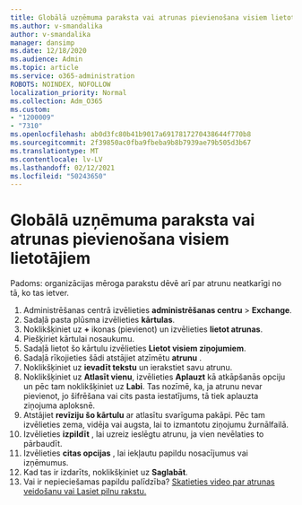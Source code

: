 ```yaml
---
title: Globālā uzņēmuma paraksta vai atrunas pievienošana visiem lietotājiem
ms.author: v-smandalika
author: v-smandalika
manager: dansimp
ms.date: 12/18/2020
ms.audience: Admin
ms.topic: article
ms.service: o365-administration
ROBOTS: NOINDEX, NOFOLLOW
localization_priority: Normal
ms.collection: Adm_O365
ms.custom:
- "1200009"
- "7310"
ms.openlocfilehash: ab0d3fc80b41b9017a6917817270438644f770b8
ms.sourcegitcommit: 2f39850ac0fba9fbeba9b8b7939ae79b505d3b67
ms.translationtype: MT
ms.contentlocale: lv-LV
ms.lasthandoff: 02/12/2021
ms.locfileid: "50243650"
---
```

# <a name="add-a-global-company-signature-or-disclaimer-for-all-users"></a>Globālā uzņēmuma paraksta vai atrunas pievienošana visiem lietotājiem

Padoms: organizācijas mēroga parakstu dēvē arī par atrunu neatkarīgi no tā, ko tas ietver.

1. Administrēšanas centrā izvēlieties **administrēšanas centru**  >  **Exchange**.
2. Sadaļā pasta plūsma izvēlieties **kārtulas**.
3. Noklikšķiniet uz **+** ikonas (pievienot) un izvēlieties **lietot atrunas**.
4. Piešķiriet kārtulai nosaukumu.
5. Sadaļā lietot šo kārtulu izvēlieties **Lietot visiem ziņojumiem**.
6. Sadaļā rīkojieties šādi atstājiet atzīmētu **atrunu** .
7. Noklikšķiniet uz **ievadīt tekstu** un ierakstiet savu atrunu.
8. Noklikšķiniet uz **Atlasīt vienu**, izvēlieties **Aplauzt** kā atkāpšanās opciju un pēc tam noklikšķiniet uz **Labi**. Tas nozīmē, ka, ja atrunu nevar pievienot, jo šifrēšana vai cits pasta iestatījums, tā tiek aplauzta ziņojuma aploksnē.
9. Atstājiet **revīziju šo kārtulu** ar atlasītu svarīguma pakāpi. Pēc tam izvēlieties zema, vidēja vai augsta, lai to izmantotu ziņojumu žurnālfailā.
10. Izvēlieties **izpildīt** , lai uzreiz ieslēgtu atrunu, ja vien nevēlaties to pārbaudīt.
11. Izvēlieties **citas opcijas** , lai iekļautu papildu nosacījumus vai izņēmumus.
12. Kad tas ir izdarīts, noklikšķiniet uz **Saglabāt**.
13. Vai ir nepieciešamas papildu palīdzība? [Skatieties video par atrunas veidošanu vai Lasiet pilnu rakstu.](https://support.office.com/article/2d75860f-c527-4352-a7f6-73eba54c0c72?wt.mc_id=Chat_GlobalSignature)